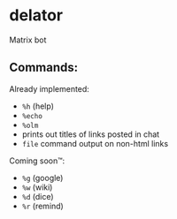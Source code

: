 # delator
Matrix bot

## Commands:

Already implemented:
 - `%h` (help)
 - `%echo`
 - `%olm`
 - prints out titles of links posted in chat
 - `file` command output on non-html links

Coming soon™:
 - `%g` (google)
 - `%w` (wiki)
 - `%d` (dice)
 - `%r` (remind)
